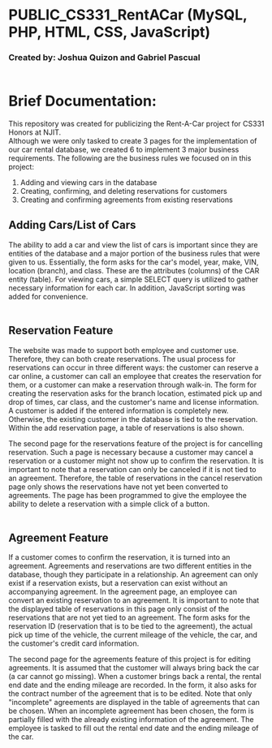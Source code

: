 # PUBLIC_CS331_RentACar (MySQL, PHP, HTML, CSS, JavaScript)
### Created by: Joshua Quizon and Gabriel Pascual<br><br>
# Brief Documentation:<br>
This repository was created for publicizing the Rent-A-Car project for CS331 Honors at NJIT.<br>
Although we were only tasked to create 3 pages for the implementation of our car rental database, we created 6 to implement 3 major business requirements.  The following are the business rules we focused on in this project:<br>
1. Adding and viewing cars in the database
2. Creating, confirming, and deleting reservations for customers
3. Creating and confirming agreements from existing reservations

## Adding Cars/List of Cars

The ability to add a car and view the list of cars is important since they are entities of the database and a major portion of the business rules that were given to us.  Essentially, the form asks for the car's model, year, make, VIN, location (branch), and class.  These are the attributes (columns) of the CAR entity (table).  For viewing cars, a simple SELECT query is utilized to gather necessary information for each car.  In addition, JavaScript sorting was added for convenience.<br><br>

## Reservation Feature

The website was made to support both employee and customer use.  Therefore, they can both create reservations.  The usual process for reservations can occur in three different ways: the customer can reserve a car online, a customer can call an employee that creates the reservation for them, or a customer can make a reservation through walk-in.  The form for creating the reservation asks for the branch location, estimated pick up and drop of times, car class, and the customer's name and license information.  A customer is added if the entered information is completely new.  Otherwise, the existing customer in the database is tied to the reservation.  Within the add reservation page, a table of reservations is also shown.<br>

The second page for the reservations feature of the project is for cancelling reservation.  Such a page is necessary because a customer may cancel a reservation or a customer might not show up to confirm the reservation.  It is important to note that a reservation can only be canceled if it is not tied to an agreement. Therefore, the table of reservations in the cancel reservation page only shows the reservations have not yet been converted to agreements. The page has been programmed to give the employee the ability to delete a reservation with a simple click of a button.<br><br>

## Agreement Feature

If a customer comes to confirm the reservation, it is turned into an agreement.  Agreements and reservations are two different entities in the database, though they participate in a relationship.  An agreement can only exist if a reservation exists, but a reservation can exist without an accompanying agreement.  In the agreement page, an employee can convert an existing reservation to an agreement.  It is important to note that the displayed table of reservations in this page only consist of the reservations that are not yet tied to an agreement.  The form asks for the reservation ID (reservation that is to be tied to the agreement), the actual pick up time of the vehicle, the current mileage of the vehicle, the car, and the customer's credit card information.<br>

The second page for the agreements feature of this project is for editing agreements.  It is assumed that the customer will always bring back the car (a car cannot go missing).  When a customer brings back a rental, the rental end date and the ending mileage are recorded.  In the form, it also asks for the contract number of the agreement that is to be edited.  Note that only "incomplete" agreements are displayed in the table of agreements that can be chosen.  When an incomplete agreement has been chosen, the form is partially filled with the already existing information of the agreement.  The employee is tasked to fill out the rental end date and the ending mileage of the car.
